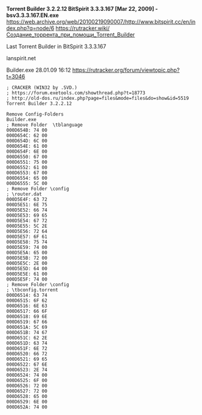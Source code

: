 **Torrent Builder 3.2.2.12
BitSpirit 3.3.3.167 [Mar 22, 2009] - bsv3.3.3.167.EN.exe**
https://web.archive.org/web/20100219090007/http://www.bitspirit.cc/en/index.php?q=node/6
https://rutracker.wiki/Создание_торрента_при_помощи_Torrent_Builder

Last Torrent Builder in BitSpirit 3.3.3.167

lanspirit.net

Builder.exe 28.01.09 16:12
https://rutracker.org/forum/viewtopic.php?t=3046

```
; CRACKER (WIN32 by .SVD.)
; https://forum.exetools.com/showthread.php?t=18773
; http://old-dos.ru/index.php?page=files&mode=files&do=show&id=5519
Torrent Builder 3.2.2.12

Remove Config-Folders
Builder.exe
; Remove Folder  \tblanguage
000D654B: 74 00
000D654C: 62 00
000D654D: 6C 00
000D654E: 61 00
000D654F: 6E 00
000D6550: 67 00
000D6551: 75 00
000D6552: 61 00
000D6553: 67 00
000D6554: 65 00
000D6555: 5C 00
; Remove Folder \config
; \router.dat
000D5E4F: 63 72
000D5E51: 6E 75
000D5E52: 66 74
000D5E53: 69 65
000D5E54: 67 72
000D5E55: 5C 2E
000D5E56: 72 64
000D5E57: 6F 61
000D5E58: 75 74
000D5E59: 74 00
000D5E5A: 65 00
000D5E5B: 72 00
000D5E5C: 2E 00
000D5E5D: 64 00
000D5E5E: 61 00
000D5E5F: 74 00
; Remove Folder \config
; \tbconfig.torrent
000D6514: 63 74
000D6515: 6F 62
000D6516: 6E 63
000D6517: 66 6F
000D6518: 69 6E
000D6519: 67 66
000D651A: 5C 69
000D651B: 74 67
000D651C: 62 2E
000D651D: 63 74
000D651F: 6E 72
000D6520: 66 72
000D6521: 69 65
000D6522: 67 6E
000D6523: 2E 74
000D6524: 74 00
000D6525: 6F 00
000D6526: 72 00
000D6527: 72 00
000D6528: 65 00
000D6529: 6E 00
000D652A: 74 00
```
